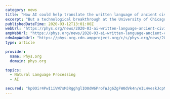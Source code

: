 ```yaml
---
category: news
title: "How AI could help translate the written language of ancient civilizations"
excerpt: "But a technological breakthrough at the University of Chicago may finally make automated transcription of these tablets—which reveal rich information about Achaemenid history, society and language—possible ... Krishnan applies deep learning and AI techniques to data analysis, including video and other complex data types."
publishedDateTime: 2020-03-12T13:01:00Z
webUrl: "https://phys.org/news/2020-03-ai-written-language-ancient-civilizations.html"
ampWebUrl: "https://phys.org/news/2020-03-ai-written-language-ancient-civilizations.amp"
cdnAmpWebUrl: "https://phys-org.cdn.ampproject.org/c/s/phys.org/news/2020-03-ai-written-language-ancient-civilizations.amp"
type: article

provider:
  name: Phys.org
  domain: phys.org

topics:
  - Natural Language Processing
  - AI

secured: "kp0Oir4PwI1iVW7sM3RgghglIO0dW6ProTWJg6ZgFW0dVk4n/eIL4veskJcpMHC3BO9iBoxlH0a2RNcxXZLX8EGnaX6uKL/jOgBhV/Tz3peDHh1pFzL5g8miOFOGhEqERscUSN6bAlY26POx7D3CRLnRc7bQ1Ed6WHe6YY3kxlM4FmGACMz3gT7jdPpWzukr2148Dpo0vA9yKuc5kZnLDJ1uuh9xcLOI3GrMIBXC7abU6QSY0oibkV3h+Tq8Yyb9AUeJ9kVxIcqXRQCP+tZYgrsfh7L4EwlPRgH74a3znJ41BZZGnEdYDfQk4JBV4E1f2q5QAENHKrKy6Yi4hLl80vgKfq2s3ljtTMugO6pjKU7z6wqGfm9CXjGnIrgSOxmNdpA99XotDiSs+EiTC/51Ai8gEL1D6k0541nJ4c8mMcn8hwcvdLrCeWZSkvgfAmq/9VbZG8k5vt1RNvmT0GDTN/vIoHBc99oL6dRp/S6Arxc=;4pjt3fPXhC0WqhI/WwBNaQ=="
---
```


